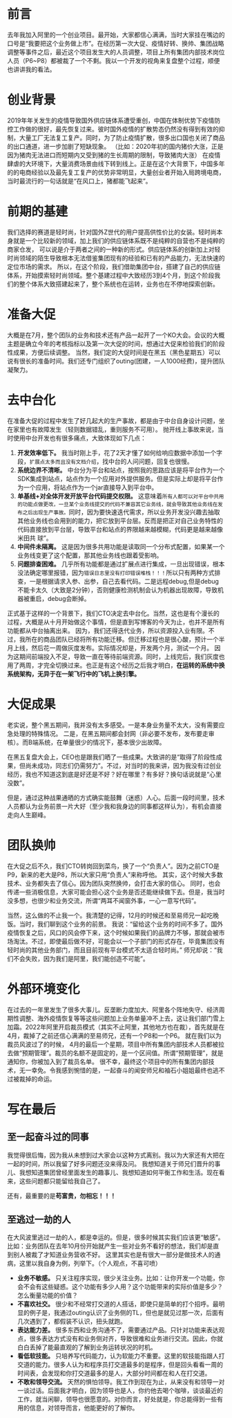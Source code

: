 # 前言
去年我加入阿里的一个创业项目。最开始，大家都信心满满，当时大家挂在嘴边的口号是“我要把这个业务做上市”。在经历第一次大促、疫情好转、换帅、集团战略调整等事件之后，最近这个项目发生大的人员调整，项目上所有集团内部技术岗位人员（P6~P8）都被裁了一个不剩。我以一个开发的视角来复盘整个过程，顺便也讲讲我的看法。
# 创业背景
2019年年关发生的疫情导致国外供应链体系遭受重创，中国在体制优势下疫情防控工作做的很好，最先恢复过来。彼时国外疫情的扩散势态仍然没有得到有效的抑制，大量工厂无法复工复产。同时，为了防止疫情扩散，很多出口国也关闭了商品的出口通道，进一步加剧了短缺现象。
（比如：2020年初的国内猪价大涨，正是因为猪肉无法进口而短期内又受到猪的生长周期的限制，导致猪肉大涨）
在疫情肆虐的大环境下，大量消费场景由线下转到线上。正是在这个大背景下，中国多年的的电商经验以及最先复工复产的优势非常明显，大量创业者开始入局跨境电商，当时最流行的一句话就是“在风口上，猪都能飞起来”。
# 前期的基建
我们选择的赛道是轻时尚，针对国外Z世代的用户提高供性价比的女装。轻时尚本身就是一个比较新的领域，加上我们的供应链体系既不是纯粹的自营也不是纯粹的商家仓发，
可以说是介于两者之间的一种新的形式。供应链体系的创新加上对轻时尚领域的陌生导致根本无法借鉴集团现有的经验和已有的产品能力，无法快速的定位市场的需求。
所以，在这个阶段，我们借助集团中台，搭建了自己的供应链体系，开始摸索轻时尚领域。整个基建过程中大致经历3到4个月，到这个阶段我们的整个体系大致搭建起来了，整个系统也在运转，业务也在不停地探索创新。
# 准备大促
大概是在7月，整个团队的业务和技术还有产品一起开了一个KO大会。会议的大概主题是确立今年的考核指标以及第一次大促的时间，想通过大促来检验我们的阶段性成果，方便后续调整。
当然，我们定的大促时间是在黑五（黑色星期五）可以说有很长的准备时间。我们还专门组织了outing(团建，一人1000经费)，提升团队凝聚力。
# 去中台化
在准备大促的过程中发生了好几起大的生产事故，都是由于中台自身设计问题，坐在家里也有故障发生（轻则数据错乱，重则服务不可用）。
抛开线上事故来说，当时使用中台开发也有很多痛点，大致体现如下几点：
1. **开发效率低下。** 我当时刚上手，花了2天才懂了如何给响应数据中添加一个字段，`扩展点太多而且没有文档介绍`，找中台的人问问题，回复也很慢。
2. **系统边界不清晰。** 中台分为平台和站点，按照我的思路应该是将平台作为一个SDK集成到站点，站点作为一个应用对外提供服务。但是实际上却是将平台作为一个应用，将站点作为一个jar直接导入到平台中。
3. **单基线+对全体开发开放平台代码提交权限。** 这意味着`所有人都可以对平台中共用的功能点做更改，一旦某个业务线提交的代码不兼容其它业务线，就会导致其他业务线在发布之后出现生产事故。`同时，因为要快速迭代需求，所以业务开发没兴趣去抽取其他业务线也会用到的能力，把它放到平台层。反而是把正对自己业务特性的代码直接放到平台层，导致平台和站点的界限越来越模糊，代码更是越来越像米田共 球”。
4. **中间件未隔离。** 这是因为很多共用功能是读取同一个分布式配置，如果某一个业务线变更了这个配置，那其他业务线也跟着受影响。
5. **问题排查困难。** 几乎所有功能都是通过扩展点进行集成，一旦出现错误，根本没法确定哪里报错，因为`错误日志里没有打印错误堆栈！！！`所以只有两种方式排查，一是根据请求入参、出参，自己去看代码。二是远程debug,但是debug不能卡太久（大致是2分钟），否则健康检测机制会认为机器出现故障，导致机器被重启，debug会断掉。

正式基于这样的一个背景下，我们CTO决定去中台化。当然，这也是有个漫长的过程，大概是从十月开始做这个事情，但是直到写博客的今天为止，也并不是所有功能都从中台抽离出来。
因为，我们还得迭代业务，所以资源投入业有限。不过，我所在的商品团队已经将所有功能迁移。但迁移过程也是很心酸，预计一个半月上线，然后花一周做灰度发布。实际情况却是，开发两个月，测试一个月。
因为这期间前端投入不足，导致一直在等待前端资源。同时，上线完后，我们灰度也用了两周，才完全切换过来。也正是有这个经历之后我才明白，**在运转的系统中换系统架构，无异于在一架飞行中的飞机上换引擎。**

# 大促成果
老实说，整个黑五期间，我并没有太多感受。一是本身业务量不太大，没有需要应急处理的特殊情况。 二是，在黑五期间都会封网（非必要不发布，发布要走审核）。而B端系统，在单量很少的情况下，基本很少出故障。

在黑五复盘大会上，CEO也是跟我们晒了一些成果。大致讲的是“取得了阶段性成果，但尚未成功，同志们仍需努力”。不过，对当时的我来讲，因为我没有过创业经历，我也不知道这到底是好还是不好？好在哪里？有多好？换句话说就是“心里没数”。

但是，通过这种战果通晒的方式确实能鼓舞（迷惑）人心。后面一段时间里，技术人员都认为业务前景一片大好（至少我和我身边的同事都这样认为），有机会直接走向人生巅峰。

# 团队换帅
在大促之后不久，我们CTO转岗回到菜鸟，换了一个“负责人”。因为之前CTO是P9，新来的老大是P8，所以大家只用“负责人”来称呼他。
其实，这个时候大多数技术、业务都失去了信心。因为团队突然换帅，会打击大家的信心。
同时，也会传递一些消极信息，大家可能会担心这个业务是否还能继续做下去。但是，我当时没多想，也很少和业务交流，所谓“两耳不闻窗外事，一心一意写代码”。

当然，这么做的不止我一个。我清楚的记得，12月的时候还和至易师兄一起吃晚饭。当时，我们聊到这个业务的前景。
我说：“留给这个业务的时间不多了。国外疫情恢复之后，风口的风会停下来，这个时候如果我们的品牌力不够，那就会被市场淘汰。不过，即使最后做不好，可能会以一个子部门的形式存在，毕竟集团没有轻时尚的其他业务部门，而且目前现有平台模式不太适合轻时尚。”
师兄却说：“我们不会失败，因为我们是阿里，我们能创造不可能”。

# 外部环境变化
在过去的一年里发生了很多大事儿。反垄断力度加大、阿里各个阵地失守、经济周期性调整、海外疫情恢复等等这些问题加上业务单量冲不上去，这让我们部门雪上加霜。2022年阿里开启裁员模式（其实不止阿里，其他地方也在裁），首先就是在4月，裁掉了之前还信心满满的至易师兄，还有一个P8和一个P6。
就在我们以为裁员风波过了的时候， 4月的最后一个星期，项目中所有集团内部技术人员都被拉去做“预期管理”。裁员的名额不是固定的，是一个区间值。所谓“预期管理”，就是通知你，你被加入到了裁员名单。
很不幸，最终这个项目中的所有集团内部技术，无一幸免。令我感到惋惜的是，一起奋斗的闻安师兄和袖石小姐姐最终也逃不过被裁掉的命运。

# 写在最后
## 至一起奋斗过的同事
我觉得很后悔，因为我从未想到过大家会以这种方式离别。我以为大家还有大把在一起的时间，所以我留了好多问题还没来得及问。
我想知道关于师兄们晋升的事儿、我想知道集团曾经里面发生的趣事儿、我想知道如何平衡工作和生活。现在看来，这些问题都只能留给我自己了。

还有，最重要的是**苟富贵，勿相忘！！！**

## 至逃过一劫的人
在大风波里逃过一劫的人，都是幸运的。但是，很多时候其实我们应该更“敏感”。比如：业务团队在去年10月份开始就产生一些对业务不看好的想法，我们却是直到别人被裁了才知道业务营收不好。
这里其实也是有很大一部分是做技术人的通病，这里以我自身为例，列举下。（个人观点，不喜可喷）
- **业务不敏感。** 只关注程序实现，很少关注业务。比如：让你开发一个功能，你会不会有这些疑惑。这个功能有多少人用？这个功能带来的实际价值是多少？怎么衡量功能的价值？
- **不喜欢社交。** 很少和不经常打交道的人搭话，即使只是简单的打个招呼。最明显的例子是，我通过outing认识了业务侧的TL，但也是就见过那一次，后面有几次遇到了，都假装不认识，扭头就跑。
- **表达能力差。** 很多东西和业务沟通不了，需要通过产品。只针对功能来表达观点，很多表达方式没有和业务侧对齐，导致很难和业务进行交流。因此，你就白白丢掉了能最直观的了解到业务运转状况的时机。
- **看低软技能。** 只培养写代码能力，认为软能力不重要。这里的软技能指跟人打交道的能力。很多人认为和程序员打交道最多的是程序，但是回头看看一周的时间表，会发现和你打交道最多的是人，大部分时间都在和人在打交道。
- **不敢和领导交流。** 天然的惧怕领导。我工作到现在为止，从来没有和领导一对一谈过话。后面我才明白，因为领导也是人，你约他去喝个咖啡，谈谈最近的工作，就当闲聊，领导也很愿意的。对你而言，好处就是，你总能得到一些有用的信息，对领导而言，他能更好的了解你。
